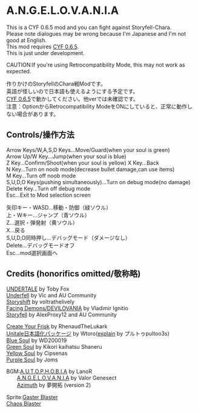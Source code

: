 # A.N.G.E.L.O.V.A.N.I.A
This is a CYF 0.6.5 mod and you can fight against Storyfell-Chara.  
Please note dialogues may be wrong because I'm Japanese and I'm not good at English.  
This mod requires [CYF 0.6.5](https://github.com/RhenaudTheLukark/CreateYourFrisk/releases).  
This is just under development.  

CAUTION:If you're using Retrocompatibility Mode, this may not work as expected.  
  
作りかけのStoryfellのChara戦Modです。  
英語が怪しいので日本語も使えるようにする予定です。  
[CYF 0.6.5](https://github.com/RhenaudTheLukark/CreateYourFrisk/releases)で動かしてください。他verでは未確認です。  
注意：OptionからRetrocompatibility ModeをONにしていると、正常に動作しない場合があります。

## Controls/操作方法
Arrow Keys/W,A,S,D Keys...Move/Guard(when your soul is green)  
Arrow Up/W Key...Jump(when your soul is blue)  
Z Key...Confirm/Shoot(when your soul is yellow)
X Key...Back  
N Key...Turn on noob mode(decrease bullet damage,can use items)  
M Key...Turn off noob mode  
S,U,D,O Keys(pushing simultaneously)...Turn on debug mode(no damage)  
Delete Key...Turn off debug mode  
Esc...Exit to Mod selection screen  
  
矢印キー・WASD…移動・防御（緑ソウル）  
上・Wキー…ジャンプ（青ソウル）  
Z…選択・弾発射（黄ソウル）  
X…戻る  
S,U,D,O同時押し…デバッグモード（ダメージなし）  
Delete…デバッグモードオフ  
Esc…mod選択画面へ  


## Credits (honorifics omitted/敬称略)
[UNDERTALE](https://undertale.jp/) by Toby Fox  
[Underfell](https://underfell.tumblr.com/) by Vic and AU Community  
[Storyshift](https://ut-storyshift.tumblr.com/) by voltrathelively  
[Facing Demons/DEVILOVANIA](https://gamejolt.com/games/igb_dv/343813) by Vladimir Ignitio  
[Storyfell](https://storyfell-alternate-universe.tumblr.com/) by AlexProxy12 and AU Community  

[Create Your Frisk](https://github.com/RhenaudTheLukark/CreateYourFrisk/releases) by RhenaudTheLukark  
[Unitale日本語化パッケージ](http://www.mediafire.com/file/4854os5xvz0kihd/unitale_Japanese.zip/file) by Wtoro([explain](https://youtu.be/4LRU2k3iCJA) by プルトゥpultoo3s)  
[Blue Soul](https://www.reddit.com/r/Unitale/comments/b6ruh5/unitale_cyf_blue_soul_library_supports_4way/) by WD200019  
[Green Soul](https://www.youtube.com/watch?v=YClhSMdktIk&ab_channel=TheWoodlandEngineer) by Kikori kaihatsu Shaneru  
[Yellow Soul](https://www.reddit.com/r/Unitale/comments/7bfmv6/ive_done_a_yellow_soul_library/) by Cipsenas  
[Purple Soul](https://www.reddit.com/r/Unitale/comments/46shck/purple_soul_library_w_muffet_attacks/) by Joms  

BGM:[A.U.T.O.P.H.O.B.I.A](https://soundcloud.com/l4n0r/fellshift-autophobia) by LanoR  
&emsp;&emsp;[A.N.G.E.L.O.V.A.N.I.A](https://youtu.be/RBGBV7Ash8c) by Valor Genesect   
&emsp;&emsp;[Azimuth](https://youtu.be/RN0CvYlXoDo) by 夢開拓 (version 2)  

Sprite:[Gaster Blaster](https://www.youtube.com/watch?v=aOSRyij7Law&ab_channel=Takka0923)  
[Chaos Blaster](https://www.youtube.com/watch?v=dGS4iBnhtjI&ab_channel=ALTERswap%E3%83%BB%E3%83%9D%E3%83%83%E3%82%AD%E3%83%BCAsgore)  
